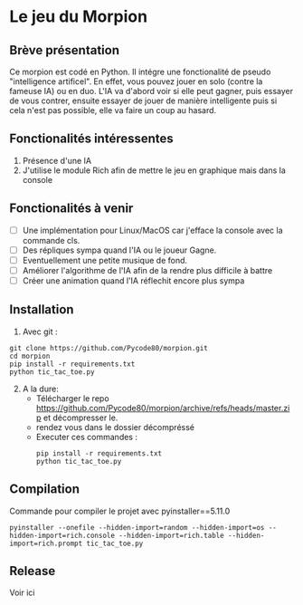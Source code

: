 # Le jeu du Morpion
## Brève présentation 
Ce morpion est codé en Python. Il intégre une fonctionalité de pseudo "intelligence artificel". 
En effet, vous pouvez jouer en solo (contre la fameuse IA) ou en duo.
L'IA va d'abord voir si elle peut gagner, puis essayer de vous contrer, ensuite essayer de jouer
de manière intelligente puis si cela n'est pas possible, elle va faire un coup au hasard.

## Fonctionalités intéressentes

1. Présence d'une IA
2. J'utilise le module Rich afin de mettre le jeu en graphique mais dans la console

## Fonctionalités à venir 

- [ ] Une implémentation pour Linux/MacOS car j'efface la console avec la commande cls. <br>
- [ ] Des répliques sympa quand l'IA ou le joueur Gagne.<br>
- [ ] Eventuellement une petite musique de fond.<br>
- [ ] Améliorer l'algorithme de l'IA afin de la rendre plus difficile à battre<br>
- [ ] Créer une animation quand l'IA réflechit encore plus sympa<br>

## Installation

1. Avec git :<br>
```
git clone https://github.com/Pycode80/morpion.git
cd morpion
pip install -r requirements.txt
python tic_tac_toe.py
```

2. A la dure:
    - Télécharger le repo https://github.com/Pycode80/morpion/archive/refs/heads/master.zip et décompresser le.
    - rendez vous dans le dossier décompréssé
    - Executer ces commandes :
        ```
        pip install -r requirements.txt
        python tic_tac_toe.py
        ```

## Compilation

Commande pour compiler le projet avec pyinstaller==5.11.0

`pyinstaller --onefile --hidden-import=random --hidden-import=os --hidden-import=rich.console --hidden-import=rich.table --hidden-import=rich.prompt tic_tac_toe.py`

## Release

Voir ici






